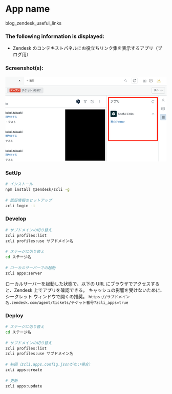 # App name

blog_zendesk_useful_links

### The following information is displayed:

- Zendesk のコンテキストパネルにお役立ちリンク集を表示するアプリ（ブログ用）

### Screenshot(s):

![アプリイメージ](./docs/screenshots-image.png)

### SetUp

```bash
# インストール
npm install @zendesk/zcli -g

# 認証情報のセットアップ
zcli login -i
```

### Develop

```bash
# サブドメインの切り替え
zcli profiles:list
zcli profiles:use サブドメイン名

# ステージに切り替え
cd ステージ名

# ローカルサーバーでの起動
zcli apps:server
```

ローカルサーバーを起動した状態で、以下の URL にブラウザでアクセスすると、Zendesk 上でアプリを確認できる。
キャッシュの影響を受けないために、シークレット ウィンドウで開くの推奨。
`https://サブドメイン名.zendesk.com/agent/tickets/チケット番号?zcli_apps=true`

### Deploy

```bash
# ステージに切り替え
cd ステージ名

# サブドメインの切り替え
zcli profiles:list
zcli profiles:use サブドメイン名

# 初回（zcli.apps.config.jsonがない場合）
zcli apps:create

# 更新
zcli apps:update
```
